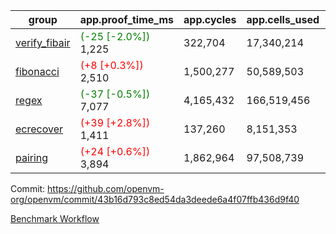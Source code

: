 | group | app.proof_time_ms | app.cycles | app.cells_used | leaf.proof_time_ms | leaf.cycles | leaf.cells_used |
| -- | -- | -- | -- | -- | -- | -- |
| [verify_fibair](https://github.com/openvm-org/openvm/blob/benchmark-results/benchmarks-pr/1802/verify_fibair-43b16d793c8ed54da3deede6a4f07ffb436d9f40.md) |<span style='color: green'>(-25 [-2.0%])</span> 1,225 |  322,704 |  17,340,214 |- | - | - |
| [fibonacci](https://github.com/openvm-org/openvm/blob/benchmark-results/benchmarks-pr/1802/fibonacci-43b16d793c8ed54da3deede6a4f07ffb436d9f40.md) |<span style='color: red'>(+8 [+0.3%])</span> 2,510 |  1,500,277 |  50,589,503 |- | - | - |
| [regex](https://github.com/openvm-org/openvm/blob/benchmark-results/benchmarks-pr/1802/regex-43b16d793c8ed54da3deede6a4f07ffb436d9f40.md) |<span style='color: green'>(-37 [-0.5%])</span> 7,077 |  4,165,432 |  166,519,456 |- | - | - |
| [ecrecover](https://github.com/openvm-org/openvm/blob/benchmark-results/benchmarks-pr/1802/ecrecover-43b16d793c8ed54da3deede6a4f07ffb436d9f40.md) |<span style='color: red'>(+39 [+2.8%])</span> 1,411 |  137,260 |  8,151,353 |- | - | - |
| [pairing](https://github.com/openvm-org/openvm/blob/benchmark-results/benchmarks-pr/1802/pairing-43b16d793c8ed54da3deede6a4f07ffb436d9f40.md) |<span style='color: red'>(+24 [+0.6%])</span> 3,894 |  1,862,964 |  97,508,739 |- | - | - |


Commit: https://github.com/openvm-org/openvm/commit/43b16d793c8ed54da3deede6a4f07ffb436d9f40

[Benchmark Workflow](https://github.com/openvm-org/openvm/actions/runs/15929417529)
